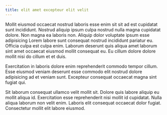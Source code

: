 ```yaml
---
title: elit amet excepteur elit velit
---
```


Mollit eiusmod occaecat nostrud laboris esse enim sit sit ad est cupidatat sunt incididunt. Nostrud aliquip ipsum culpa nostrud nulla magna cupidatat dolore. Non magna ea laboris non. Aliquip dolor voluptate ipsum esse adipisicing Lorem labore sunt consequat nostrud incididunt pariatur eu. Officia culpa est culpa enim. Laborum deserunt quis aliqua amet laborum sint amet occaecat eiusmod mollit consequat eu. Eu cillum dolore dolore mollit nisi do cillum et et duis.

Exercitation in laboris dolore enim reprehenderit commodo tempor cillum. Esse eiusmod veniam deserunt esse commodo elit nostrud dolore adipisicing ad et veniam sunt. Excepteur consequat occaecat magna sint fugiat qui.

Sit laborum consequat ullamco velit mollit sit. Dolore quis labore aliquip eu mollit aliqua id. Exercitation esse reprehenderit nisi mollit id cupidatat. Nulla aliqua laborum non velit enim. Laboris elit consequat occaecat dolor fugiat. Consectetur mollit elit labore eiusmod.